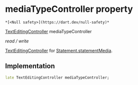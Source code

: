


# mediaTypeController property




    *[<Null safety>](https://dart.dev/null-safety)*


[TextEditingController](https://api.flutter.dev/flutter/widgets/TextEditingController-class.html) mediaTypeController
  
_read / write_



<p><a href="https://api.flutter.dev/flutter/widgets/TextEditingController-class.html">TextEditingController</a> for <a href="../../models_statement/Statement/statementMedia.md">Statement.statementMedia</a>.</p>



## Implementation

```dart
late TextEditingController mediaTypeController;


```







